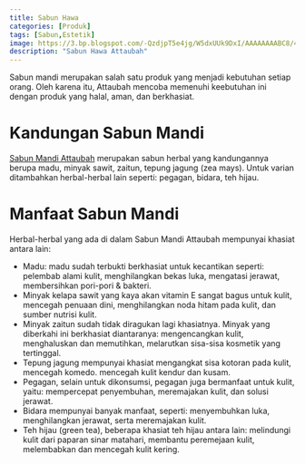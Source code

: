 ```yaml
---
title: Sabun Hawa
categories: [Produk]
tags: [Sabun,Estetik]
image: https://3.bp.blogspot.com/-QzdjpT5e4jg/W5dxUUk9DxI/AAAAAAAABC8/47ywhYiprC0X2o3Mbb17irQW0p9gx8euwCKgBGAs/s1600/sabun-mandi-dq0.png
description: "Sabun Hawa Attaubah"
---
```


<div class="paraph">Sabun mandi merupakan salah satu produk yang menjadi kebutuhan setiap orang. Oleh karena itu, Attaubah mencoba memenuhi keebutuhan ini dengan produk yang halal, aman, dan berkhasiat.</div>

<h1>Kandungan Sabun Mandi</h1>

<div class="paraph"><a href="/posts/sabun-mandi-dq0" title="Sabun Mandi Attaubah">Sabun Mandi Attaubah</a> merupakan sabun herbal yang kandungannya berupa madu, minyak sawit, zaitun, tepung jagung (zea mays). Untuk varian ditambahkan herbal-herbal lain seperti: pegagan, bidara, teh hijau.</div>

<h1>Manfaat Sabun Mandi</h1>

<div class="paraph">Herbal-herbal yang ada di dalam Sabun Mandi Attaubah mempunyai khasiat antara lain:</div>

<ul>
    <li>Madu: madu sudah terbukti berkhasiat untuk kecantikan seperti: pelembab alami kulit, menghilangkan bekas luka, mengatasi jerawat, membersihkan pori-pori & bakteri.</li>
    <li>Minyak kelapa sawit yang kaya akan vitamin E sangat bagus untuk kulit, mencegah penuaan dini, menghilangkan noda hitam pada kulit, dan sumber nutrisi kulit.</li>
    <li>Minyak zaitun sudah tidak diragukan lagi khasiatnya. Minyak yang diberkahi ini berkhasiat diantaranya: mengencangkan kulit, menghaluskan dan memutihkan, melarutkan sisa-sisa kosmetik yang tertinggal.</li>
    <li>Tepung jagung mempunyai khasiat mengangkat sisa kotoran pada kulit, mencegah komedo. mencegah kulit kendur dan kusam.</li>
    <li>Pegagan, selain untuk dikonsumsi, pegagan juga bermanfaat untuk kulit, yaitu: mempercepat penyembuhan, meremajakan kulit, dan solusi jerawat.</li>
    <li>Bidara mempunyai banyak manfaat, seperti: menyembuhkan luka, menghilangkan jerawat, serta meremajakan kulit.</li>
    <li>Teh hijau (green tea), beberapa khasiat teh hijau antara lain: melindungi kulit dari paparan sinar matahari, membantu peremejaan kulit, melembabkan dan mencegah kulit kering.</li>
</ul>